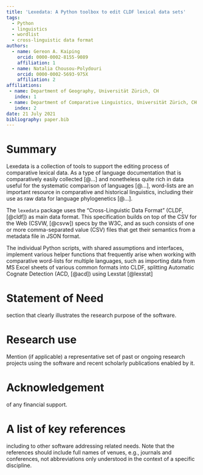 ```yaml
---
title: 'Lexedata: A Python toolbox to edit CLDF lexical data sets'
tags:
  - Python
  - linguistics
  - wordlist
  - cross-linguistic data format
authors:
  - name: Gereon A. Kaiping
    orcid: 0000-0002-8155-9089
    affiliation: 1
  - name: Natalia Chousou-Polydouri
    orcid: 0000-0002-5693-975X
    affiliation: 2
affiliations:
 - name: Department of Geography, Universität Zürich, CH
   index: 1
 - name: Department of Comparative Linguistics, Universität Zürich, CH
   index: 2
date: 21 July 2021
bibliography: paper.bib
---
```

# Summary
Lexedata is a collection of tools to support the editing process of comparative
lexical data. As a type of language documentation that is comparatively easily
collected [@...] and nonetheless quite rich in data useful for the systematic
comparison of languages [@...], word-lists are an important resource in
comparative and historical linguistics, including their use as raw data for
language phylogenetics [@...].

The `lexedata` package uses the “Cross-Linguistic Data Format” (CLDF, [@cldf])
as main data format. This specification builds on top of the CSV for the Web
(CSVW, [@csvw]) specs by the W3C, and as such consists of one or more
comma-separated value (CSV) files that get their semantics from a metadata file
in JSON format.

The individual Python scripts, with shared assumptions and interfaces, implement
various helper functions that frequently arise when working with comparative
word-lists for multiple languages, such as importing data from MS Excel sheets
of various common formats into CLDF, splitting  Automatic Cognate Detection (ACD, [@acd])
using Lexstat [@lexstat] 


# Statement of Need
section that clearly illustrates the research purpose of the software.
# Research use
Mention (if applicable) a representative set of past or ongoing research projects using the software and recent scholarly publications enabled by it.
# Acknowledgement
of any financial support.
# A list of key references
including to other software addressing related needs. Note that the references should include full names of venues, e.g., journals and conferences, not abbreviations only understood in the context of a specific discipline.
